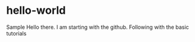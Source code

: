 # hello-world
Sample
Hello there.
I am starting with the github. Following with the basic tutorials
